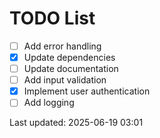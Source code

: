 # TODO List

- [ ] Add error handling
- [x] Update dependencies
- [ ] Update documentation
- [ ] Add input validation
- [x] Implement user authentication
- [ ] Add logging

Last updated: 2025-06-19 03:01
